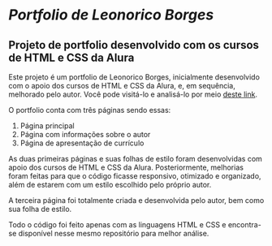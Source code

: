 # *Portfolio de Leonorico Borges*
## Projeto de portfolio desenvolvido com os cursos de HTML e CSS da Alura

Este projeto é um portfolio de Leonorico Borges, inicialmente desenvolvido com o apoio dos cursos de HTML e CSS da Alura, e, em sequência, melhorado pelo autor. Você pode visitá-lo e analisá-lo por meio [deste link](https://portfolio-leonorico-borges.vercel.app/).

O portfolio conta com três páginas sendo essas:

1. Página principal
2. Página com informações sobre o autor
3. Página de apresentação de currículo

As duas primeiras páginas e suas folhas de estilo foram desenvolvidas com apoio dos cursos de HTML e CSS da Alura. Posteriormente, melhorias foram feitas para que o código ficasse responsivo, otimizado e organizado, além de estarem com um estilo escolhido pelo próprio autor.

A terceira página foi totalmente criada e desenvolvida pelo autor, bem como sua folha de estilo.

Todo o código foi feito apenas com as linguagens HTML e CSS e encontra-se disponível nesse mesmo repositório para melhor análise.
